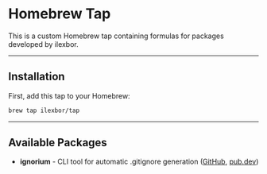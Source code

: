 # Homebrew Tap

This is a custom Homebrew tap containing formulas for packages developed by ilexbor.

---

## Installation

First, add this tap to your Homebrew:

```bash
brew tap ilexbor/tap
```

---

## Available Packages

- **ignorium** - CLI tool for automatic .gitignore generation ([GitHub](https://github.com/ilexbor/ignorium), [pub.dev](https://pub.dev/packages/ignorium))
